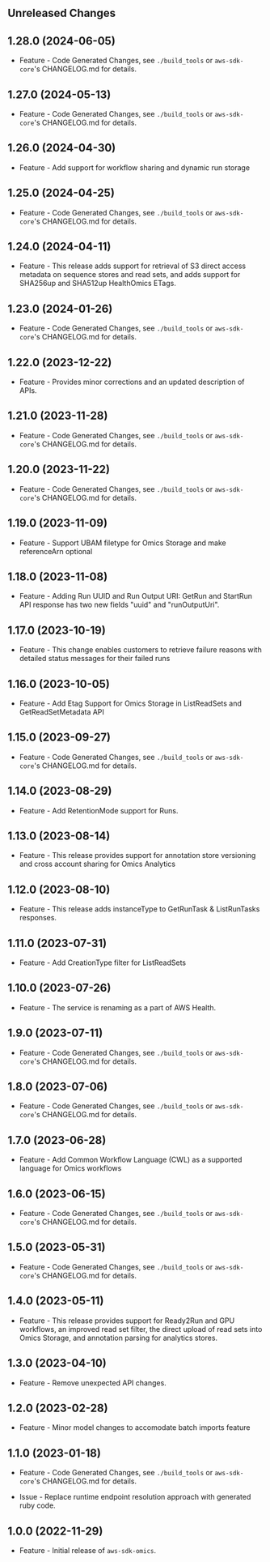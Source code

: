 Unreleased Changes
------------------

1.28.0 (2024-06-05)
------------------

* Feature - Code Generated Changes, see `./build_tools` or `aws-sdk-core`'s CHANGELOG.md for details.

1.27.0 (2024-05-13)
------------------

* Feature - Code Generated Changes, see `./build_tools` or `aws-sdk-core`'s CHANGELOG.md for details.

1.26.0 (2024-04-30)
------------------

* Feature - Add support for workflow sharing and dynamic run storage

1.25.0 (2024-04-25)
------------------

* Feature - Code Generated Changes, see `./build_tools` or `aws-sdk-core`'s CHANGELOG.md for details.

1.24.0 (2024-04-11)
------------------

* Feature - This release adds support for retrieval of S3 direct access metadata on sequence stores and read sets, and adds support for SHA256up and SHA512up HealthOmics ETags.

1.23.0 (2024-01-26)
------------------

* Feature - Code Generated Changes, see `./build_tools` or `aws-sdk-core`'s CHANGELOG.md for details.

1.22.0 (2023-12-22)
------------------

* Feature - Provides minor corrections and an updated description of APIs.

1.21.0 (2023-11-28)
------------------

* Feature - Code Generated Changes, see `./build_tools` or `aws-sdk-core`'s CHANGELOG.md for details.

1.20.0 (2023-11-22)
------------------

* Feature - Code Generated Changes, see `./build_tools` or `aws-sdk-core`'s CHANGELOG.md for details.

1.19.0 (2023-11-09)
------------------

* Feature - Support UBAM filetype for Omics Storage and make referenceArn optional

1.18.0 (2023-11-08)
------------------

* Feature - Adding Run UUID and Run Output URI: GetRun and StartRun API response has two new fields "uuid" and "runOutputUri".

1.17.0 (2023-10-19)
------------------

* Feature - This change enables customers to retrieve failure reasons with detailed status messages for their failed runs

1.16.0 (2023-10-05)
------------------

* Feature - Add Etag Support for Omics Storage in ListReadSets and GetReadSetMetadata API

1.15.0 (2023-09-27)
------------------

* Feature - Code Generated Changes, see `./build_tools` or `aws-sdk-core`'s CHANGELOG.md for details.

1.14.0 (2023-08-29)
------------------

* Feature - Add RetentionMode support for Runs.

1.13.0 (2023-08-14)
------------------

* Feature - This release provides support for annotation store versioning and cross account sharing for Omics Analytics

1.12.0 (2023-08-10)
------------------

* Feature - This release adds instanceType to GetRunTask & ListRunTasks responses.

1.11.0 (2023-07-31)
------------------

* Feature - Add CreationType filter for ListReadSets

1.10.0 (2023-07-26)
------------------

* Feature - The service is renaming as a part of AWS Health.

1.9.0 (2023-07-11)
------------------

* Feature - Code Generated Changes, see `./build_tools` or `aws-sdk-core`'s CHANGELOG.md for details.

1.8.0 (2023-07-06)
------------------

* Feature - Code Generated Changes, see `./build_tools` or `aws-sdk-core`'s CHANGELOG.md for details.

1.7.0 (2023-06-28)
------------------

* Feature - Add Common Workflow Language (CWL) as a supported language for Omics workflows

1.6.0 (2023-06-15)
------------------

* Feature - Code Generated Changes, see `./build_tools` or `aws-sdk-core`'s CHANGELOG.md for details.

1.5.0 (2023-05-31)
------------------

* Feature - Code Generated Changes, see `./build_tools` or `aws-sdk-core`'s CHANGELOG.md for details.

1.4.0 (2023-05-11)
------------------

* Feature - This release provides support for Ready2Run and GPU workflows, an improved read set filter, the direct upload of read sets into Omics Storage, and annotation parsing for analytics stores.

1.3.0 (2023-04-10)
------------------

* Feature - Remove unexpected API changes.

1.2.0 (2023-02-28)
------------------

* Feature - Minor model changes to accomodate batch imports feature

1.1.0 (2023-01-18)
------------------

* Feature - Code Generated Changes, see `./build_tools` or `aws-sdk-core`'s CHANGELOG.md for details.

* Issue - Replace runtime endpoint resolution approach with generated ruby code.

1.0.0 (2022-11-29)
------------------

* Feature - Initial release of `aws-sdk-omics`.

